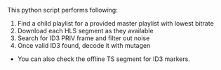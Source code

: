 This python script performs following:

1. Find a child playlist for a provided master playlist with lowest bitrate
2. Download each HLS segment as they available
3. Search for ID3 PRIV frame and filter out noise
4. Once valid ID3 found, decode it with mutagen

- You can also check the offline TS segment for ID3 markers.
